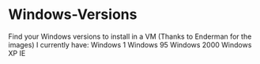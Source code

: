# Windows-Versions
Find your Windows versions to install in a VM (Thanks to Enderman for the images)
I currently have:
Windows 1
Windows 95
Windows 2000
Windows XP IE
